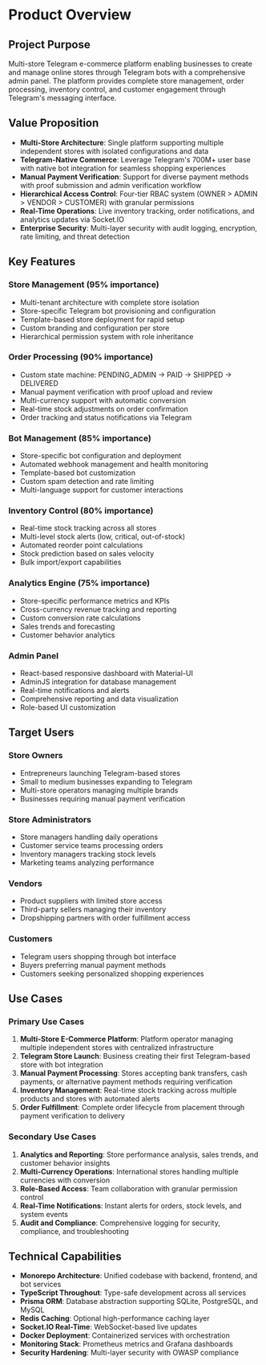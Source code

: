 # Product Overview

## Project Purpose
Multi-store Telegram e-commerce platform enabling businesses to create and manage online stores through Telegram bots with a comprehensive admin panel. The platform provides complete store management, order processing, inventory control, and customer engagement through Telegram's messaging interface.

## Value Proposition
- **Multi-Store Architecture**: Single platform supporting multiple independent stores with isolated configurations and data
- **Telegram-Native Commerce**: Leverage Telegram's 700M+ user base with native bot integration for seamless shopping experiences
- **Manual Payment Verification**: Support for diverse payment methods with proof submission and admin verification workflow
- **Hierarchical Access Control**: Four-tier RBAC system (OWNER > ADMIN > VENDOR > CUSTOMER) with granular permissions
- **Real-Time Operations**: Live inventory tracking, order notifications, and analytics updates via Socket.IO
- **Enterprise Security**: Multi-layer security with audit logging, encryption, rate limiting, and threat detection

## Key Features

### Store Management (95% importance)
- Multi-tenant architecture with complete store isolation
- Store-specific Telegram bot provisioning and configuration
- Template-based store deployment for rapid setup
- Custom branding and configuration per store
- Hierarchical permission system with role inheritance

### Order Processing (90% importance)
- Custom state machine: PENDING_ADMIN → PAID → SHIPPED → DELIVERED
- Manual payment verification with proof upload and review
- Multi-currency support with automatic conversion
- Real-time stock adjustments on order confirmation
- Order tracking and status notifications via Telegram

### Bot Management (85% importance)
- Store-specific bot configuration and deployment
- Automated webhook management and health monitoring
- Template-based bot customization
- Custom spam detection and rate limiting
- Multi-language support for customer interactions

### Inventory Control (80% importance)
- Real-time stock tracking across all stores
- Multi-level stock alerts (low, critical, out-of-stock)
- Automated reorder point calculations
- Stock prediction based on sales velocity
- Bulk import/export capabilities

### Analytics Engine (75% importance)
- Store-specific performance metrics and KPIs
- Cross-currency revenue tracking and reporting
- Custom conversion rate calculations
- Sales trends and forecasting
- Customer behavior analytics

### Admin Panel
- React-based responsive dashboard with Material-UI
- AdminJS integration for database management
- Real-time notifications and alerts
- Comprehensive reporting and data visualization
- Role-based UI customization

## Target Users

### Store Owners
- Entrepreneurs launching Telegram-based stores
- Small to medium businesses expanding to Telegram
- Multi-store operators managing multiple brands
- Businesses requiring manual payment verification

### Store Administrators
- Store managers handling daily operations
- Customer service teams processing orders
- Inventory managers tracking stock levels
- Marketing teams analyzing performance

### Vendors
- Product suppliers with limited store access
- Third-party sellers managing their inventory
- Dropshipping partners with order fulfillment access

### Customers
- Telegram users shopping through bot interface
- Buyers preferring manual payment methods
- Customers seeking personalized shopping experiences

## Use Cases

### Primary Use Cases
1. **Multi-Store E-Commerce Platform**: Platform operator managing multiple independent stores with centralized infrastructure
2. **Telegram Store Launch**: Business creating their first Telegram-based store with bot integration
3. **Manual Payment Processing**: Stores accepting bank transfers, cash payments, or alternative payment methods requiring verification
4. **Inventory Management**: Real-time stock tracking across multiple products and stores with automated alerts
5. **Order Fulfillment**: Complete order lifecycle from placement through payment verification to delivery

### Secondary Use Cases
1. **Analytics and Reporting**: Store performance analysis, sales trends, and customer behavior insights
2. **Multi-Currency Operations**: International stores handling multiple currencies with conversion
3. **Role-Based Access**: Team collaboration with granular permission control
4. **Real-Time Notifications**: Instant alerts for orders, stock levels, and system events
5. **Audit and Compliance**: Comprehensive logging for security, compliance, and troubleshooting

## Technical Capabilities
- **Monorepo Architecture**: Unified codebase with backend, frontend, and bot services
- **TypeScript Throughout**: Type-safe development across all services
- **Prisma ORM**: Database abstraction supporting SQLite, PostgreSQL, and MySQL
- **Redis Caching**: Optional high-performance caching layer
- **Socket.IO Real-Time**: WebSocket-based live updates
- **Docker Deployment**: Containerized services with orchestration
- **Monitoring Stack**: Prometheus metrics and Grafana dashboards
- **Security Hardening**: Multi-layer security with OWASP compliance
